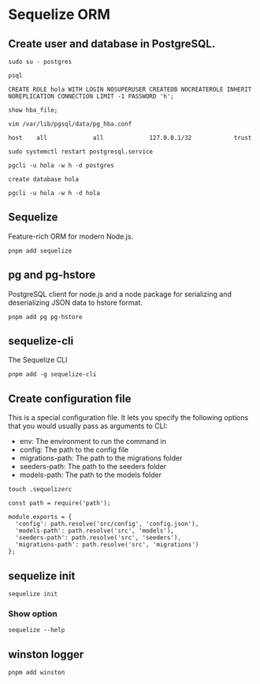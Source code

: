 # Sequelize ORM

## Create user and database in PostgreSQL.
```
sudo su - postgres
```
```
psql
```
```
CREATE ROLE hola WITH LOGIN NOSUPERUSER CREATEDB NOCREATEROLE INHERIT NOREPLICATION CONNECTION LIMIT -1 PASSWORD 'h';
```
```
show hba_file;
```
```
vim /var/lib/pgsql/data/pg_hba.conf
```
```
host    all             all             127.0.0.1/32            trust
```
```
sudo systemctl restart postgresql.service
```
```
pgcli -u hola -w h -d postgres
```
```
create database hola
```
```
pgcli -u hola -w h -d hola
```
## Sequelize
Feature-rich ORM for modern Node.js.
```
pnpm add sequelize
```
## pg and pg-hstore
PostgreSQL client for node.js and a node package for serializing and deserializing JSON data to hstore format.
```
pnpm add pg pg-hstore
```
## sequelize-cli
The Sequelize CLI 
```
pnpm add -g sequelize-cli
```
## Create configuration file
This is a special configuration file. It lets you specify the following options that you would usually pass as arguments to CLI:
* env: The environment to run the command in
* config: The path to the config file
* migrations-path: The path to the migrations folder
* seeders-path: The path to the seeders folder
* models-path: The path to the models folder
```
touch .sequelizerc
```
```
const path = require('path');

module.exports = {
  'config': path.resolve('src/config', 'config.json'),
  'models-path': path.resolve('src', 'models'),
  'seeders-path': path.resolve('src', 'seeders'),
  'migrations-path': path.resolve('src', 'migrations')
};
```
## sequelize init 
```
sequelize init
```
### Show option
```
sequelize --help
```
## winston logger
```
pnpm add winston
```
